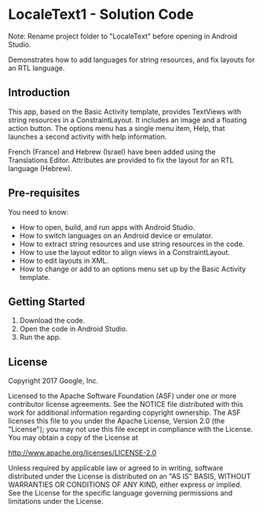 LocaleText1 - Solution Code
===========================

Note: Rename project folder to "LocaleText" before opening
in Android Studio.

Demonstrates how to add languages for string resources,
and fix layouts for an RTL language.

Introduction
------------

This app, based on the Basic Activity template, provides TextViews
with string resources in a ConstraintLayout. It includes an image and a
floating action button. The options menu has a single menu item, Help,
that launches a second activity with help information.

French (France) and Hebrew (Israel) have been added using the
Translations Editor. Attributes are provided to fix the
layout for an RTL language (Hebrew).

Pre-requisites
--------------

You need to know:
- How to open, build, and run apps with Android Studio.
- How to switch languages on an Android device or emulator.
- How to extract string resources and use string resources in the code.
- How to use the layout editor to align views in a ConstraintLayout.
- How to edit layouts in XML.
- How to change or add to an options menu set up by the Basic Activity template.

Getting Started
---------------

1. Download the code.
2. Open the code in Android Studio.
3. Run the app.

License
-------

Copyright 2017 Google, Inc.

Licensed to the Apache Software Foundation (ASF) under one or more contributor
license agreements.  See the NOTICE file distributed with this work for
additional information regarding copyright ownership.  The ASF licenses this
file to you under the Apache License, Version 2.0 (the "License"); you may not
use this file except in compliance with the License.  You may obtain a copy of
the License at

  http://www.apache.org/licenses/LICENSE-2.0

Unless required by applicable law or agreed to in writing, software
distributed under the License is distributed on an "AS IS" BASIS, WITHOUT
WARRANTIES OR CONDITIONS OF ANY KIND, either express or implied.  See the
License for the specific language governing permissions and limitations under
the License.
